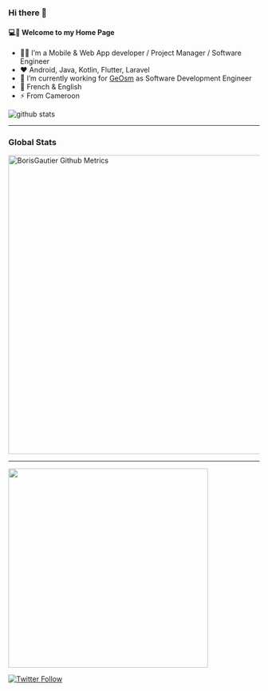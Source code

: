 ### Hi there 👋


#### 💻💫 Welcome to my Home Page

- 👨‍💻 I’m a Mobile & Web App developer / Project Manager / Software Engineer
- ❤️ Android, Java, Kotlin, Flutter, Laravel
- 🔭 I’m currently working for [GeOsm](https://github.com/GeOsm-Project) as Software Development Engineer
- 💬 French & English
- ⚡ From Cameroon

![github stats](https://github-readme-stats.vercel.app/api?username=BorisGautier&show_icons=true)

---

### Global Stats
<p>
    <img width="600"  
         src="https://metrics.lecoq.io/BorisGautier?id=BorisGautier" 
         alt="BorisGautier Github Metrics"
     />
</p>

---

<img width="400" src="https://wakatime.com/share/@Boris_Gautier/3685602b-6450-4bde-be22-d91eb5c99d4d.svg"></img>

[![Twitter Follow](https://img.shields.io/twitter/follow/Boris_Gauty.svg?style=social)](https://twitter.com/Boris_Gauty)


